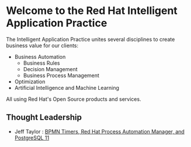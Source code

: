 # Welcome to the Red Hat Intelligent Application Practice

The Intelligent Application Practice unites several disciplines to create business value for our clients:

* Business Automation
  * Business Rules
  * Decision Management
  * Business Process Management
* Optimization
* Artificial Intelligence and Machine Learning

All using Red Hat's Open Source products and services.

## Thought Leadership
* Jeff Taylor : [BPMN Timers, Red Hat Process Automation Manager, and PostgreSQL 11](https://medium.com/bpmn-timers-red-hat-process-automation-manager-and/bpmn-timers-red-hat-process-automation-manager-and-postgresql-11-e67cd7d8b613)